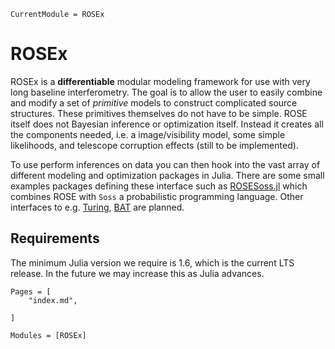 ```@meta
CurrentModule = ROSEx
```

# ROSEx

ROSEx is a **differentiable** modular modeling framework for use with very long baseline interferometry.
The goal is to allow the user to easily combine and modify a set of *primitive* models
to construct complicated source structures. These primitives themselves do not have to 
be simple. ROSE itself does not Bayesian inference or optimization itself. Instead it
creates all the components needed, i.e. a image/visibility model, some simple likelihoods, and telescope corruption effects (still to be implemented).

To use perform inferences on data you can then hook into the vast array of different 
modeling and optimization packages in Julia. There are some small examples packages
defining these interface such as [ROSESoss.jl](https://github.com/ptiede/ROSESoss.jl) 
which combines ROSE with `Soss` a probabilistic programming language. Other interfaces
to e.g. [Turing](https://turing.ml/stable/), [BAT](https://github.com/bat/BAT.jl) are 
planned.

## Requirements

The minimum Julia version we require is 1.6, which is the current LTS release. In the 
future we may increase this as Julia advances.

```@contents
Pages = [
    "index.md",
        
]
```

```@autodocs
Modules = [ROSEx]
```
